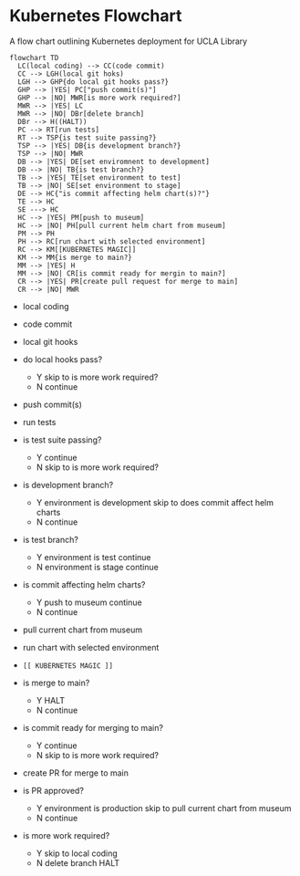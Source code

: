# Kubernetes Flowchart

A flow chart outlining Kubernetes deployment for UCLA Library

```mermaid
flowchart TD
  LC(local coding) --> CC(code commit)
  CC --> LGH(local git hoks)
  LGH --> GHP{do local git hooks pass?}
  GHP --> |YES| PC["push commit(s)"]
  GHP --> |NO| MWR[is more work required?]
  MWR --> |YES| LC
  MWR --> |NO| DBr[delete branch]
  DBr --> H((HALT))
  PC --> RT[run tests]
  RT --> TSP{is test suite passing?}
  TSP --> |YES| DB{is development branch?}
  TSP --> |NO| MWR
  DB --> |YES| DE[set enviromnent to development]
  DB --> |NO| TB{is test branch?}
  TB --> |YES| TE[set environment to test]
  TB --> |NO| SE[set environment to stage]
  DE --> HC{"is commit affecting helm chart(s)?"}
  TE --> HC
  SE ---> HC
  HC --> |YES| PM[push to museum]
  HC --> |NO| PH[pull current helm chart from museum]
  PM --> PH
  PH --> RC[run chart with selected environment]
  RC --> KM[[KUBERNETES MAGIC]]
  KM --> MM{is merge to main?}
  MM --> |YES| H
  MM --> |NO| CR[is commit ready for mergin to main?]
  CR --> |YES| PR[create pull request for merge to main]
  CR --> |NO| MWR
```

- local coding

- code commit

- local git hooks

- do local hooks pass?
  - Y skip to is more work required?
  - N continue

- push commit(s)

- run tests

- is test suite passing?
  - Y continue
  - N skip to is more work required?

- is development branch?
  - Y environment is development
      skip to does commit affect helm charts
  - N continue

- is test branch?
  - Y environment is test
      continue
  - N environment is stage
      continue

- is commit affecting helm charts?
  - Y push to museum
      continue
  - N continue

- pull current chart from museum

- run chart with selected environment

- `[[ KUBERNETES MAGIC ]]`

- is merge to main?
  - Y HALT
  - N continue

- is commit ready for merging to main?
  - Y continue
  - N skip to is more work required?

- create PR for merge to main

- is PR approved?
  - Y environment is production
      skip to pull current chart from museum
  - N continue

- is more work required?
  - Y skip to local coding
  - N delete branch
      HALT
